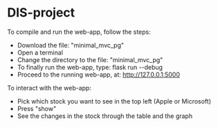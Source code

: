 # DIS-project
To compile and run the web-app, follow the steps:
- Download the file: "minimal_mvc_pg"
- Open a terminal
- Change the directory to the file: "minimal_mvc_pg"
- To finally run the web-app, type: flask run --debug
- Proceed to the running web-app, at: http://127.0.0.1:5000

To interact with the web-app:
- Pick which stock you want to see in the top left (Apple or Microsoft)
- Press "show"
- See the changes in the stock through the table and the graph
